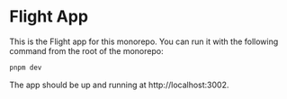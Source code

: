 # Flight App

This is the Flight app for this monorepo. You can run it with the following command from the root of the monorepo:

```bash
pnpm dev
```

The app should be up and running at http://localhost:3002.
